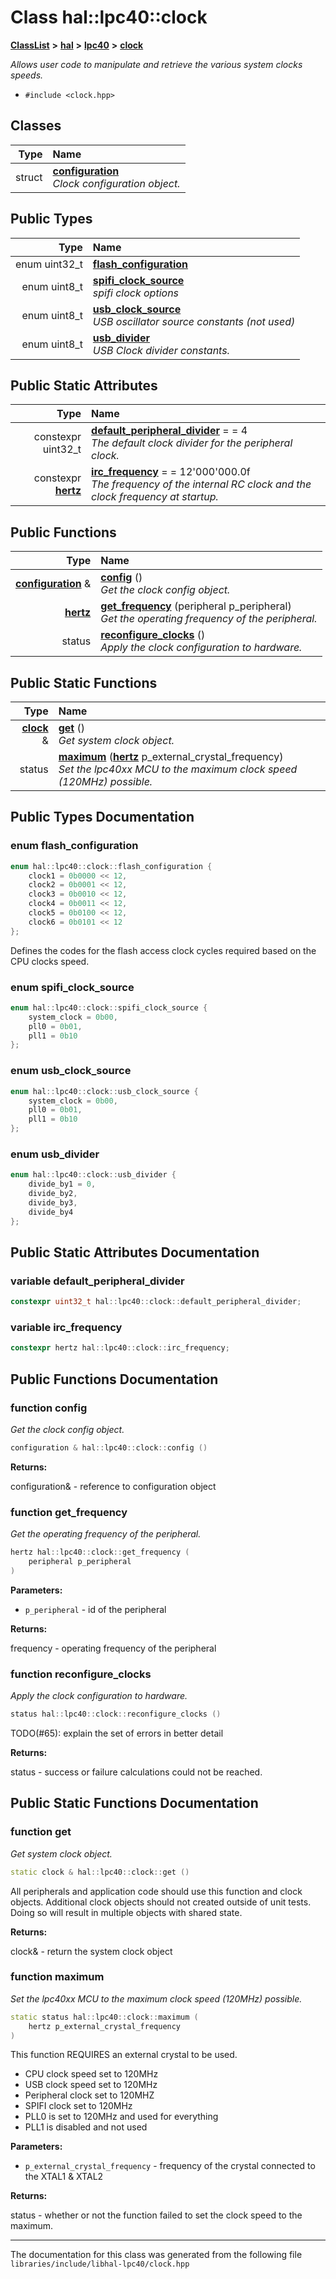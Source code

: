 

# Class hal::lpc40::clock



[**ClassList**](annotated.md) **>** [**hal**](namespacehal.md) **>** [**lpc40**](namespacehal_1_1lpc40.md) **>** [**clock**](classhal_1_1lpc40_1_1clock.md)



_Allows user code to manipulate and retrieve the various system clocks speeds._ 

* `#include <clock.hpp>`















## Classes

| Type | Name |
| ---: | :--- |
| struct | [**configuration**](structhal_1_1lpc40_1_1clock_1_1configuration.md) <br>_Clock configuration object._  |


## Public Types

| Type | Name |
| ---: | :--- |
| enum uint32\_t | [**flash\_configuration**](#enum-flash_configuration)  <br> |
| enum uint8\_t | [**spifi\_clock\_source**](#enum-spifi_clock_source)  <br>_spifi clock options_  |
| enum uint8\_t | [**usb\_clock\_source**](#enum-usb_clock_source)  <br>_USB oscillator source constants (not used)_  |
| enum uint8\_t | [**usb\_divider**](#enum-usb_divider)  <br>_USB Clock divider constants._  |






## Public Static Attributes

| Type | Name |
| ---: | :--- |
|  constexpr uint32\_t | [**default\_peripheral\_divider**](#variable-default_peripheral_divider)   = = 4<br>_The default clock divider for the peripheral clock._  |
|  constexpr [**hertz**](namespacehal.md#typedef-hertz) | [**irc\_frequency**](#variable-irc_frequency)   = = 12'000'000.0f<br>_The frequency of the internal RC clock and the clock frequency at startup._  |














## Public Functions

| Type | Name |
| ---: | :--- |
|  [**configuration**](structhal_1_1lpc40_1_1clock_1_1configuration.md) & | [**config**](#function-config) () <br>_Get the clock config object._  |
|  [**hertz**](namespacehal.md#typedef-hertz) | [**get\_frequency**](#function-get_frequency) (peripheral p\_peripheral) <br>_Get the operating frequency of the peripheral._  |
|  status | [**reconfigure\_clocks**](#function-reconfigure_clocks) () <br>_Apply the clock configuration to hardware._  |


## Public Static Functions

| Type | Name |
| ---: | :--- |
|  [**clock**](classhal_1_1lpc40_1_1clock.md) & | [**get**](#function-get) () <br>_Get system clock object._  |
|  status | [**maximum**](#function-maximum) ([**hertz**](namespacehal.md#typedef-hertz) p\_external\_crystal\_frequency) <br>_Set the lpc40xx MCU to the maximum clock speed (120MHz) possible._  |


























## Public Types Documentation




### enum flash\_configuration 


```C++
enum hal::lpc40::clock::flash_configuration {
    clock1 = 0b0000 << 12,
    clock2 = 0b0001 << 12,
    clock3 = 0b0010 << 12,
    clock4 = 0b0011 << 12,
    clock5 = 0b0100 << 12,
    clock6 = 0b0101 << 12
};
```



Defines the codes for the flash access clock cycles required based on the CPU clocks speed. 


        



### enum spifi\_clock\_source 

```C++
enum hal::lpc40::clock::spifi_clock_source {
    system_clock = 0b00,
    pll0 = 0b01,
    pll1 = 0b10
};
```






### enum usb\_clock\_source 

```C++
enum hal::lpc40::clock::usb_clock_source {
    system_clock = 0b00,
    pll0 = 0b01,
    pll1 = 0b10
};
```






### enum usb\_divider 

```C++
enum hal::lpc40::clock::usb_divider {
    divide_by1 = 0,
    divide_by2,
    divide_by3,
    divide_by4
};
```



## Public Static Attributes Documentation




### variable default\_peripheral\_divider 

```C++
constexpr uint32_t hal::lpc40::clock::default_peripheral_divider;
```






### variable irc\_frequency 

```C++
constexpr hertz hal::lpc40::clock::irc_frequency;
```



## Public Functions Documentation




### function config 

_Get the clock config object._ 
```C++
configuration & hal::lpc40::clock::config () 
```





**Returns:**

configuration& - reference to configuration object 





        



### function get\_frequency 

_Get the operating frequency of the peripheral._ 
```C++
hertz hal::lpc40::clock::get_frequency (
    peripheral p_peripheral
) 
```





**Parameters:**


* `p_peripheral` - id of the peripheral 



**Returns:**

frequency - operating frequency of the peripheral 





        



### function reconfigure\_clocks 

_Apply the clock configuration to hardware._ 
```C++
status hal::lpc40::clock::reconfigure_clocks () 
```



TODO(#65): explain the set of errors in better detail




**Returns:**

status - success or failure calculations could not be reached. 





        
## Public Static Functions Documentation




### function get 

_Get system clock object._ 
```C++
static clock & hal::lpc40::clock::get () 
```



All peripherals and application code should use this function and clock objects. Additional clock objects should not created outside of unit tests. Doing so will result in multiple objects with shared state.




**Returns:**

clock& - return the system clock object 





        



### function maximum 

_Set the lpc40xx MCU to the maximum clock speed (120MHz) possible._ 
```C++
static status hal::lpc40::clock::maximum (
    hertz p_external_crystal_frequency
) 
```



This function REQUIRES an external crystal to be used.



* CPU clock speed set to 120MHz
* USB clock speed set to 120MHz
* Peripheral clock set to 120MHZ
* SPIFI clock set to 120MHz
* PLL0 is set to 120MHz and used for everything
* PLL1 is disabled and not used






**Parameters:**


* `p_external_crystal_frequency` - frequency of the crystal connected to the XTAL1 & XTAL2 



**Returns:**

status - whether or not the function failed to set the clock speed to the maximum. 





        

------------------------------
The documentation for this class was generated from the following file `libraries/include/libhal-lpc40/clock.hpp`


